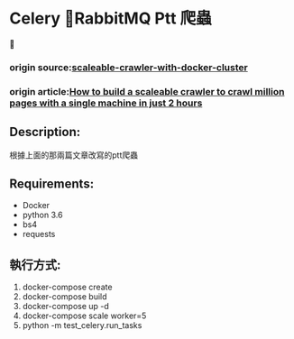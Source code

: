 # Celery RabbitMQ Ptt 爬蟲  

### origin source:[scaleable-crawler-with-docker-cluster](https://github.com/tonywangcn/scaleable-crawler-with-docker-cluster)
### origin article:[How to build a scaleable crawler to crawl million pages with a single machine in just 2 hours](https://medium.com/@tonywangcn/how-to-build-a-scaleable-crawler-to-crawl-million-pages-with-a-single-machine-in-just-2-hours-ab3e238d1c22)

## Description:  
  根據上面的那兩篇文章改寫的ptt爬蟲
## Requirements:
  - Docker
  - python 3.6
  - bs4
  - requests

## 執行方式:
  1. docker-compose create
  2. docker-compose build
  3. docker-compose up -d
  4. docker-compose scale worker=5
  5. python -m test_celery.run_tasks
